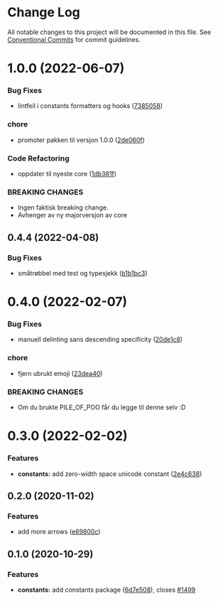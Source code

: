 # Change Log

All notable changes to this project will be documented in this file.
See [Conventional Commits](https://conventionalcommits.org) for commit guidelines.

# 1.0.0 (2022-06-07)

### Bug Fixes

-   lintfeil i constants formatters og hooks ([7385058](https://github.com/fremtind/jokul/commit/738505863844b9ec6a4bd24957aa24e714dae06f))

### chore

-   promoter pakken til versjon 1.0.0 ([2de060f](https://github.com/fremtind/jokul/commit/2de060fa5c1f37347d1425a3d203b139cd39fc78))

### Code Refactoring

-   oppdater til nyeste core ([1db381f](https://github.com/fremtind/jokul/commit/1db381fdc0d3f1c35818d2feec49977331cd2fad))

### BREAKING CHANGES

-   Ingen faktisk breaking change.
-   Avhenger av ny majorversjon av core

## 0.4.4 (2022-04-08)

### Bug Fixes

-   småtrøbbel med test og typesjekk ([b1b1bc3](https://github.com/fremtind/jokul/commit/b1b1bc3eeb0fade11f8c19d9c1d6170ad808ef6d))

# 0.4.0 (2022-02-07)

### Bug Fixes

-   manuell delinting sans descending specificity ([20de1c8](https://github.com/fremtind/jokul/commit/20de1c8811596b054867352177225fd197c70797))

### chore

-   fjern ubrukt emoji ([23dea40](https://github.com/fremtind/jokul/commit/23dea4061330c480a2452583ba4623a71fc72879))

### BREAKING CHANGES

-   Om du brukte PILE_OF_POO får du legge til denne selv :D

# 0.3.0 (2022-02-02)

### Features

-   **constants:** add zero-width space unicode constant ([2e4c638](https://github.com/fremtind/jokul/commit/2e4c638aa2f2c8cbf6da971a0e7070ffd46151cb))

## 0.2.0 (2020-11-02)

### Features

-   add more arrows ([e69800c](https://github.com/fremtind/jokul/commit/e69800cc12df295c7b8bf49eae9b8f72a2e9e2b0))

## 0.1.0 (2020-10-29)

### Features

-   **constants:** add constants package ([6d7e508](https://github.com/fremtind/jokul/commit/6d7e50869f0061ad7d41329e709eac317dcb8a8b)), closes [#1499](https://github.com/fremtind/jokul/issues/1499)

